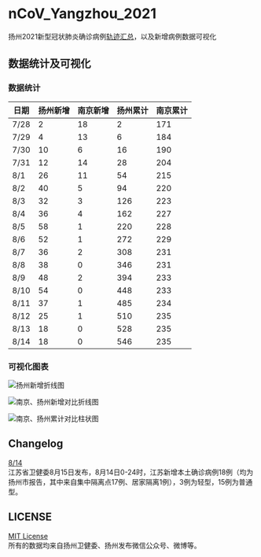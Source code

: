 # nCoV_Yangzhou_2021
扬州2021新型冠状肺炎确诊病例[轨迹汇总](https://github.com/Aric-Sun/nCoV_Yangzhou_2021/blob/main/%E8%BD%A8%E8%BF%B9.md)，以及新增病例数据可视化

## 数据统计及可视化

### 数据统计

| 日期   | 扬州新增 | 南京新增 | 扬州累计 | 南京累计 |
|------|------|------|------|------|
| 7/28 | 2    | 18   | 2    | 171  |
| 7/29 | 4    | 13   | 6    | 184  |
| 7/30 | 10   | 6    | 16   | 190  |
| 7/31 | 12   | 14   | 28   | 204  |
| 8/1  | 26   | 11   | 54   | 215  |
| 8/2  | 40   | 5    | 94   | 220  |
| 8/3  | 32   | 3    | 126  | 223  |
| 8/4  | 36   | 4    | 162  | 227  |
| 8/5  | 58   | 1    | 220  | 228  |
| 8/6  | 52   | 1    | 272  | 229  |
| 8/7  | 36   | 2    | 308  | 231  |
| 8/8  | 38   | 0    | 346  | 231  |
| 8/9  | 48   | 2    | 394  | 233  |
| 8/10 | 54   | 0    | 448  | 233  |
| 8/11 | 37   | 1    | 485  | 234  |
| 8/12 | 25   | 1    | 510  | 235  |
| 8/13 | 18   | 0    | 528  | 235  |
| 8/14 | 18   | 0    | 546  | 235  |

### 可视化图表

![扬州新增折线图](https://github.com/Aric-Sun/nCoV_Yangzhou_2021/releases/download/1.0.0/new_in_yz_20210814.png "扬州新增折线图")

![南京、扬州新增对比折线图](https://github.com/Aric-Sun/nCoV_Yangzhou_2021/releases/download/1.0.0/new_in_yz_nj_20210814.png "南京、扬州新增对比折线图")

![南京、扬州累计对比柱状图](https://github.com/Aric-Sun/nCoV_Yangzhou_2021/releases/download/1.0.0/sum_in_yz_nj_20210814.png "南京、扬州累计对比柱状图")

## Changelog
[8/14](https://github.com/Aric-Sun/nCoV_Yangzhou_2021/releases/tag/1.0.0)  
江苏省卫健委8月15日发布，8月14日0-24时，江苏新增本土确诊病例18例（均为扬州市报告，其中来自集中隔离点17例、居家隔离1例），3例为轻型，15例为普通型。

## LICENSE
[MIT License](https://github.com/Aric-Sun/nCoV_Yangzhou_2021/blob/main/LICENSE)  
所有的数据均来自扬州卫健委、扬州发布微信公众号、微博等。
